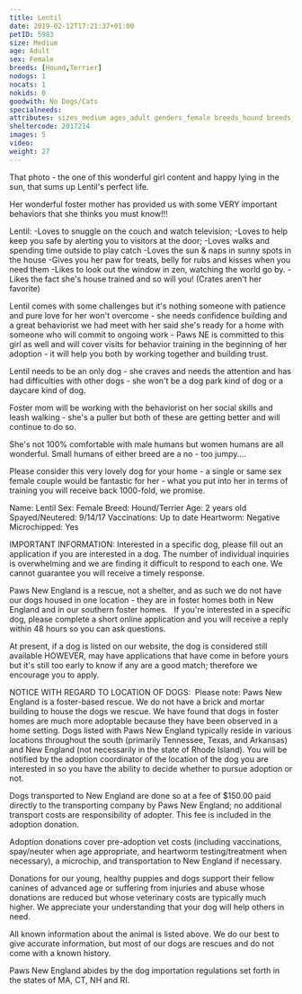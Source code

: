 ```yaml
---
title: Lentil
date: 2019-02-12T17:21:37+01:00
petID: 5983
size: Medium
age: Adult
sex: Female
breeds: [Hound,Terrier]
nodogs: 1
nocats: 1
nokids: 0
goodwith: No Dogs/Cats
specialneeds: 
attributes: sizes_medium ages_adult genders_female breeds_hound breeds_terrier options_no-dogs options_no-cats
sheltercode: 2017214
images: 5
video: 
weight: 27
---
```


That photo - the one of this wonderful girl content and happy lying in the sun, that sums up Lentil's perfect life.  

Her wonderful foster mother has provided us with some VERY important behaviors that she thinks you must know!!! 

Lentil:
-Loves to snuggle on the couch and watch television;
-Loves to help keep you safe by alerting you to visitors at the door;
-Loves walks and spending time outside to play catch
-Loves the sun & naps in sunny spots in the house
-Gives you her paw for treats, belly for rubs and kisses when you need them
-Likes to look out the window in zen, watching the world go by.
-Likes the fact she's house trained and so will you! (Crates aren't her favorite)

Lentil comes with some challenges but it's nothing someone with patience and pure love for her won't overcome - she needs confidence building and a great behaviorist we had meet with her said she's ready for a home with someone who will commit to ongoing work - Paws NE is committed to this girl as well and will cover visits for behavior training in the beginning of her adoption - it will help you both by working together and building trust.

Lentil needs to be an only dog - she craves and needs the attention and has had difficulties with other dogs - she won't be a dog park kind of dog or a daycare kind of dog.

Foster mom will be working with the behaviorist on her social skills and leash walking - she's a puller but both of these are getting better and will continue to do so.

She's not 100% comfortable with male humans but women humans are all wonderful.  Small humans of either breed are a no - too jumpy....

Please consider this very lovely dog for your home - a single or same sex female couple would be fantastic for her - what you put into her in terms of training you will receive back 1000-fold, we promise.


Name: Lentil
Sex: Female
Breed: Hound/Terrier
Age: 2 years old 
Spayed/Neutered: 9/14/17
Vaccinations: Up to date
Heartworm:  Negative
Microchipped: Yes


IMPORTANT INFORMATION:
Interested in a specific dog, please fill out an application if you are interested in a dog. The number of individual inquiries is overwhelming and we are finding it difficult to respond to each one. We cannot guarantee you will receive a timely response.

Paws New England is a rescue, not a shelter, and as such we do not have our dogs housed in one location - they are in foster homes both in New England and in our southern foster homes. &#160; If you're interested in a specific dog, please complete a short online application and you will receive a reply within 48 hours so you can ask questions.

At present, if a dog is listed on our website, the dog is considered still available HOWEVER, may have applications that have come in before yours but it's still too early to know if any are a good match; therefore we encourage you to apply.


NOTICE WITH REGARD TO LOCATION OF DOGS: &#160;Please note: Paws New England is a foster-based rescue. We do not have a brick and mortar building to house the dogs we rescue. We have found that dogs in foster homes are much more adoptable because they have been observed in a home setting. Dogs listed with Paws New England typically reside in various locations throughout the south (primarily Tennessee, Texas, and Arkansas) and New England (not necessarily in the state of Rhode Island). You will be notified by the adoption coordinator of the location of the dog you are interested in so you have the ability to decide whether to pursue adoption or not.

Dogs transported to New England are done so at a fee of $150.00 paid directly to the transporting company by Paws New England; no additional transport costs are responsibility of adopter. This fee is included in the adoption donation.

Adoption donations cover pre-adoption vet costs (including vaccinations, spay/neuter when age appropriate, and heartworm testing/treatment when necessary), a microchip, and transportation to New England if necessary.

Donations for our young, healthy puppies and dogs support their fellow canines of advanced age or suffering from injuries and abuse whose donations are reduced but whose veterinary costs are typically much higher. We appreciate your understanding that your dog will help others in need.

All known information about the animal is listed above. We do our best to give accurate information, but most of our dogs are rescues and do not come with a known history.

Paws New England abides by the dog importation regulations set forth in the states of MA, CT, NH and RI.
